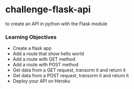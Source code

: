 # challenge-flask-api
to create an API in python with the Flask module

### Learning Objectives

* Create a flask app
* Add a route that show hello world
* Add a route with GET method
* Add a route with POST method
* Get data from a GET request, transorm it and return it
* Get data from a POST request, transorm it and return it
* Deploy your API on Heroku
